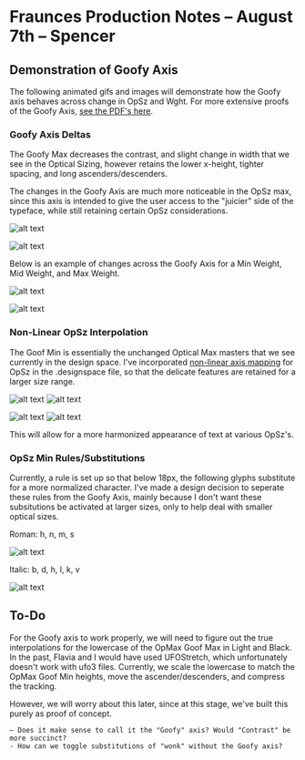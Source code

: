 # Fraunces Production Notes – August 7th – Spencer

## Demonstration of Goofy Axis

The following animated gifs and images will demonstrate how the Goofy axis behaves across change in OpSz and Wght. For more extensive proofs of the Goofy Axis, [see the PDF's here](https://github.com/sponcey/Fraunces/tree/master/documentation/proofs/080819/PDFs).

### Goofy Axis Deltas

The Goofy Max decreases the contrast, and slight change in width that we see in the Optical Sizing, however retains the lower x-height, tighter spacing, and long ascenders/descenders.

The changes in the Goofy Axis are much more noticeable in the OpSz max, since this axis is intended to give the user access to the "juicier" side of the typeface, while still retaining certain OpSz considerations.

![alt text](https://github.com/sponcey/Fraunces/blob/master/documentation/proofs/080819/goofyDeltas.png "Goofy Deltas")

![alt text](https://github.com/sponcey/Fraunces/blob/master/documentation/proofs/080819/goofyDeltas_Italic.png "Italic Goofy Deltas")

Below is an example of changes across the Goofy Axis for a Min Weight, Mid Weight, and Max Weight.

![alt text](https://github.com/sponcey/Fraunces/blob/master/documentation/proofs/080819/goofyChange.gif "Changes across Goofy Axis")

![alt text](https://github.com/sponcey/Fraunces/blob/master/documentation/proofs/080819/goofyChange_Italic.gif "Changes across Italic Goofy Axis")

### Non-Linear OpSz Interpolation

The Goof Min is essentially the unchanged Optical Max masters that we see currently in the design space. I've incorporated [non-linear axis mapping](https://docs.microsoft.com/en-us/typography/opentype/spec/avar) for OpSz in the .designspace file, so that the delicate features are retained for a larger size range.

![alt text](https://github.com/sponcey/Fraunces/blob/master/documentation/proofs/080819/nonlinear.gif "Non Linear") ![alt text](https://github.com/sponcey/Fraunces/blob/master/documentation/proofs/080819/linear.gif "Linear")

![alt text](https://github.com/sponcey/Fraunces/blob/master/documentation/proofs/080819/nonlinear_italic.gif "Non Linear Italic") ![alt text](https://github.com/sponcey/Fraunces/blob/master/documentation/proofs/080819/linear_italic.gif "Linear Italic")

This will allow for a more harmonized appearance of text at various OpSz's.

### OpSz Min Rules/Substitutions

Currently, a rule is set up so that below 18px, the following glyphs substitute for a more normalized character. I've made a design decision to seperate these rules from the Goofy Axis, mainly because I don't want these subsitutions be activated at larger sizes, only to help deal with smaller optical sizes.

Roman: h, n, m, s

![alt text](https://github.com/sponcey/Fraunces/blob/master/documentation/proofs/080819/rules_comparisons.png "Roman Subs")

Italic: b, d, h, l, k, v

![alt text](https://github.com/sponcey/Fraunces/blob/master/documentation/proofs/080819/rules_comparisons_italic.png "Italic Subs")

## To-Do

For the Goofy axis to work properly, we will need to figure out the true interpolations for the lowercase of the OpMax Goof Max in Light and Black. In the past, Flavia and I would have used UFOStretch, which unfortunately doesn't work with ufo3 files. Currently, we scale the lowercase to match the OpMax Goof Min heights, move the ascender/descenders, and compress the tracking.

However, we will worry about this later, since at this stage, we've built this purely as proof of concept.

	– Does it make sense to call it the "Goofy" axis? Would "Contrast" be more succinct?
	- How can we toggle substitutions of "wonk" without the Goofy axis?